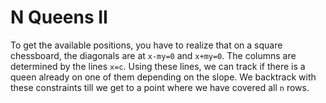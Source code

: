# N Queens II

To get the available positions, you have to realize that on a square chessboard, the diagonals are at `x-my=0` and `x+my=0`. The columns are determined by the lines `x=c`. Using these lines, we can track if there is a queen already on one of them depending on the slope. We backtrack with these constraints till we get to a point where we have covered all `n` rows.
